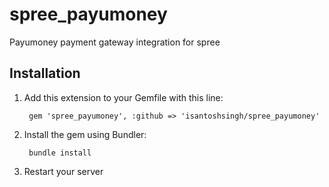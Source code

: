# spree_payumoney
Payumoney payment gateway integration for spree


## Installation

1. Add this extension to your Gemfile with this line:

        gem 'spree_payumoney', :github => 'isantoshsingh/spree_payumoney'

2. Install the gem using Bundler:

        bundle install

3. Restart your server
